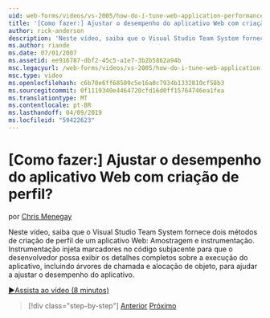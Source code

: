 ```yaml
---
uid: web-forms/videos/vs-2005/how-do-i-tune-web-application-performance-with-profiling
title: '[Como fazer:] Ajustar o desempenho do aplicativo Web com criação de perfil? | Microsoft Docs'
author: rick-anderson
description: 'Neste vídeo, saiba que o Visual Studio Team System fornece dois métodos de criação de perfil de um aplicativo Web: Amostragem e instrumentação. Instrumentação inje...'
ms.author: riande
ms.date: 07/01/2007
ms.assetid: ee916787-dbf2-45c5-a1e7-3b2b5862a94b
msc.legacyurl: /web-forms/videos/vs-2005/how-do-i-tune-web-application-performance-with-profiling
msc.type: video
ms.openlocfilehash: c6b78e6ff68509c5e16a0c7934b1332810cf58b3
ms.sourcegitcommit: 0f1119340e4464720cfd16d0ff15764746ea1fea
ms.translationtype: MT
ms.contentlocale: pt-BR
ms.lasthandoff: 04/09/2019
ms.locfileid: "59422623"
---
```

# <a name="how-do-i-tune-web-application-performance-with-profiling"></a>[Como fazer:] Ajustar o desempenho do aplicativo Web com criação de perfil?

por [Chris Menegay](https://twitter.com/CMenegay)

Neste vídeo, saiba que o Visual Studio Team System fornece dois métodos de criação de perfil de um aplicativo Web: Amostragem e instrumentação. Instrumentação injeta marcadores no código subjacente para que o desenvolvedor possa exibir os detalhes completos sobre a execução do aplicativo, incluindo árvores de chamada e alocação de objeto, para ajudar a ajustar o desempenho do aplicativo.

[&#9654;Assista ao vídeo (8 minutos)](https://channel9.msdn.com/Blogs/ASP-NET-Site-Videos/how-do-i-tune-web-application-performance-with-profiling)

> [!div class="step-by-step"]
> [Anterior](how-do-i-load-test-a-web-application.md)
> [Próximo](how-do-i-set-up-distributed-load-testing-for-high-volume-tests.md)
